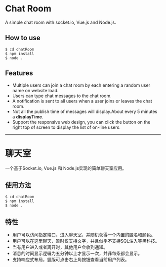 # Chat Room
A simple chat room with socket.io, Vue.js and Node.js.

## How to use

```
$ cd chatRoom
$ npm install
$ node .
```

## Features
- Multiple users can join a chat room by each entering a random user name on website load.
- Users can type chat messages to the chat room.
- A notification is sent to all users when a user joins or leaves the chat room.
- Not all the publish time of messages will  display.About every 5 minutes a **displayTime**.
- Support the responsive web design, you can click the button on the right top of screen to display the list of on-line users.  

--------------------------------------------------------------------------------

# 聊天室
一个基于Socket.io, Vue.js 和 Node.js实现的简单聊天室应用。

## 使用方法

```
$ cd chatRoom
$ npm install
$ node .
```

## 特性
- 用户可以访问指定端口，进入聊天室，并随机获得一个内置的匿名和颜色。
- 用户可以在这里聊天，暂时仅支持文字，并且似乎不支持SQL注入等黑科技。
- 当有用户进入或者离开时，其他用户会收到通知。
- 消息的时间显示逻辑为五分钟以上才显示一次，并非每条都会显示。
- 支持响应式布局，竖版可点击右上角按钮查看当前用户列表。
